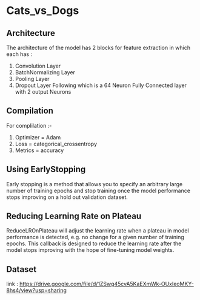 # Cats_vs_Dogs

## Architecture
The architecture of the model has 2 blocks for feature extraction in which each has :
1) Convolution Layer
2) BatchNormalizing Layer
3) Pooling Layer
4) Dropout Layer
Following which is a 64 Neuron Fully Connected layer with 2 output Neurons

## Compilation
For complilation :-
1) Optimizer = Adam
2) Loss = categorical_crossentropy
3) Metrics = accuracy

## Using EarlyStopping
Early stopping is a method that allows you to specify an arbitrary large number of training epochs and stop training once the model performance stops improving on a hold out validation dataset.

## Reducing Learning Rate on Plateau
ReduceLROnPlateau will adjust the learning rate when a plateau in model performance is detected, e.g. no change for a given number of training epochs. This callback is designed to reduce the learning rate after the model stops improving with the hope of fine-tuning model weights.

## Dataset
link : https://drive.google.com/file/d/1ZSwg45cvA5KaEXmWk-OUxIeoMKY-8hs4/view?usp=sharing
